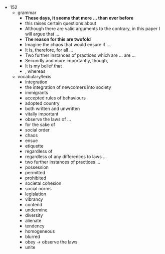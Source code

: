  - 152
    - grammar
        - <b>These days, it seems that more ... than ever before</b>
        - this raises certain questions about  
        - Although there are valid arguments to the contrary, in this paper I will argue that ...
        - <b>The reason for this are twofold</b>
        - Imagine the chaos that would ensure if ...
        - It is, therefore, for all ...
        - Two further instances of practices which are ... are ...
        - Secondly and more importantly, though, 
        - It is my belief that 
        - , whereas
    - vocabulary/lexis
        - integration
        - the integration of newcomers into society
        - immigrants
        - accepted rules of behaviours
        - adopted country
        - both written and unwritten
        - vitally important
        - observe the laws of ...
        - for the sake of 
        - social order
        - chaos
        - ensue
        - etiquette
        - regardless of 
        - regardless of any differences to laws ...
        - two further instances of practices ... 
        - possession
        - permitted
        - prohibited
        - societal cohesion
        - social norms
        - legislation
        - vibrancy
        - contend
        - undermine
        - diversity
        - alienate
        - tendency
        - homogeneous
        - blurred
        - obey -> observe the laws
        - unite